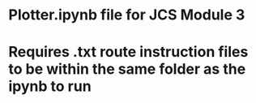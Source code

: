 # Plotter.ipynb file for JCS Module 3
# Requires .txt route instruction files to be within the same folder as the ipynb to run
